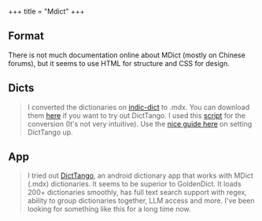 +++
title = "Mdict"
+++

## Format
There is not much documentation online about MDict (mostly on Chinese forums), but it seems to use HTML for structure and CSS for design.

## Dicts

> I converted the dictionaries on [indic-dict](https://github.com/indic-dict/) to .mdx. You can download them [here](https://drive.google.com/file/d/1rRIfJ5mhgP2Hv3sU3iVHzCdGzU0WZ3xA/view?usp=sharing) if you want to try out DictTango. I used this [script](https://github.com/sobaee/dict2mdx) for the conversion (It's not very intuitive). Use the [nice guide here](https://digitalpalidictionary.github.io/install_android_dicttango.html) on setting DictTango up.


  
## App
> I tried out [DictTango](https://play.google.com/store/apps/details?id=cn.jimex.dict&hl=en_CA), an android dictionary app that works with MDict (.mdx) dictionaries. It seems to be superior to GoldenDict. It loads 200+ dictionaries smoothly, has full text search support with regex, ability to group dictionaries together, LLM access and more. I've been looking for something like this for a long time now.
